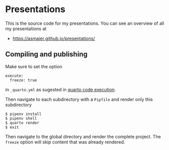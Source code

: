 # Presentations

This is the source code for my presentations. You can see an overview of all my presentations at 

- https://asmaier.github.io/presentations/ 

## Compiling and publishing

Make sure to set the option  

    execute:
      freeze: true

in `_quarto.yml` as sugested in [quarto code execution](https://quarto.org/docs/projects/code-execution.html#freeze-virtual-environments).

Then navigate to each subdirectory with a `Pipfile` and render only this subdirectory

    $ pipenv install
    $ pipenv shell
    $ quarto render
    $ exit

Then navigate to the global directory and render the complete project. The `freeze`
option will skip content that was already rendered. 





 
